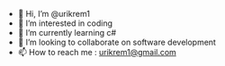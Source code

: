 - 👋 Hi, I’m @urikrem1
- 👀 I’m interested in coding
- 🌱 I’m currently learning c#
- 💞️ I’m looking to collaborate on software development
- 📫 How to reach me : urikrem1@gmail.com

<!---
urikrem1/urikrem1 is a ✨ special ✨ repository because its `README.md` (this file) appears on your GitHub profile.
You can click the Preview link to take a look at your changes.
--->
